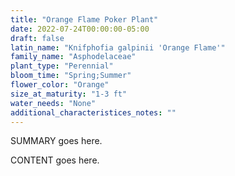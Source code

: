 ```yaml
---
title: "Orange Flame Poker Plant"
date: 2022-07-24T00:00:00-05:00
draft: false
latin_name: "Knifphofia galpinii 'Orange Flame'"
family_name: "Asphodelaceae"
plant_type: "Perennial"
bloom_time: "Spring;Summer"
flower_color: "Orange"
size_at_maturity: "1-3 ft"
water_needs: "None"
additional_characteristices_notes: ""
---
```


SUMMARY goes here.

<!--more-->

CONTENT goes here.